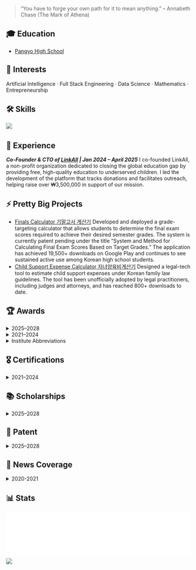 > “You have to forge your own path for it to mean anything.” – Annabeth Chase (The Mark of Athena)

## 🎓 Education
- [Pangyo High School](https://pangyo-h.goesn.kr/pangyo-h/main.do)

## 👾 Interests
Artificial Intelligence · Full Stack Engineering · Data Science · Mathematics · Entrepreneurship

## 🛠️ Skills
<p>
  <img src="https://skillicons.dev/icons?i=python,html,css,ts,js,vue,vuetify,nuxtjs,nodejs,express,firebase,git" />
  <br/>
</p>

## 💼 Experience

***Co-Founder & CTO of
[LinkAll](https://thinkforall-linkall.com) | Jan 2024 – April 2025***
I co-founded LinkAll, a non-profit organization dedicated to closing the global education gap by providing free, high-quality education to underserved children. I led the development of the platform that tracks donations and facilitates outreach, helping raise over ₩3,500,000 in support of our mission.

## ⚡ Pretty Big Projects
- [Finals Calculator 기말고사 계산기](https://finalscalcu.web.app) Developed and deployed a grade-targeting calculator that allows students to determine the final exam scores required to achieve their desired semester grades. The system is currently patent pending under the title “System and Method for Calculating Final Exam Scores Based on Target Grades.” The application has achieved 19,500+ downloads on Google Play and continues to see sustained active use among Korean high school students.
- [Child Support Expense Calculator 자녀양육비계산기](https://child-support-expanse.web.app) Designed a legal-tech tool to estimate child support expenses under Korean family law guidelines. The tool has been unofficially adopted by legal practitioners, including judges and attorneys, and has reached 800+ downloads to date.

## 🏆 Awards  

<details>
<summary>2025–2028</summary>

| Year | Award (Korean) | Award (English) | Field | Institute |
|------|----------------|-----------------|-------|-----------|
| 2025 (currently competing) | 성남 KAIST AI 경진대회 | Seongnam KAIST AI Contest | Artificial Intelligence | xaic, KAIST |
| 2025 | 대한민국 인재상 (경기도 지역심사 통과) | Korea Talent Award (Gyeonggi Regional Finalist) | Leadership / Innovation | MOE (Ministry of Education) |

</details>

<details>
<summary>2021–2024</summary>

| Year | Award (Korean) | Award (English) | Field | Institute |
|------|----------------|-----------------|-------|-----------|
| 2024 | 스마틴앱챌린지 장려상 | 3rd Place, National App Development Contest | Software / App Dev | SK Planet |
| 2024 | 전국 창업발명경진대회 우수상 | 3rd Place, National Startup & Invention Contest | Entrepreneurship | Suwon |
| 2024 | 경기도교원단체총연합회장상 (우수 학웝 성취) | Award of Commendation for Academic Excellence | Academics / Education | GTA |
| 2023 | 한국코드페어 해커톤 동상 | 3rd Place, KCF Hackathon | Software / AI | KIISE |
| 2023 | 경기도교육감 표창장 | Award of Commendation | Education / Leadership | GOE |
| 2023 | 신나는 SW·AI 교육수기공모전 최우수상 | 1st Place, SW·AI Essay Contest | AI / Education | MSIT |
| 2022 | 청소년과학탐구반 융합탐구과제 최우수상 | 1st Place, National Science Fair | Science / Research | MSIT |
| 2021 | 과학 탐구 동아리 금상 | Gold Award, Youth Science Club (Team) | Science / Research | KOSAC |
| 2021 | 과학 탐구 동아리 은상 | Silver Award, Youth Science Club (Individual) | Science / Research | KOSAC |

</details>

<details>
<summary>Institute Abbreviations</summary>

| Abbreviation | Institute Full Name | Activity Scope | Institute Type |
|---|---|---|---|
| MSIT | [Ministry of Science and ICT](https://www.msit.go.kr/eng/index.do) | Korea | Ministry |
| GOE | [Gyeonggi Provincial Office of Education](https://www.goe.go.kr/goe/main.do) | Korea | Provincial Ministry |
| Suwon | Suwon City | Suwon City | City Government |
| KOSAC | [Korean Foundation of Science and Creativity](https://www.kosac.re.kr/main) | Korea | Bureau |
| KIISE | [The Korean Institute of Information Scientists and Engineers](http://m.kiise.or.kr/academyEng/main/getContent.faEng?content_no=1&MENU_ID=010100) | Korea | Bureau |
| SK Planet | [SK Planet](https://www.skplanet.com/main) | International | Corporation |
| GTA | Gyeonggi Teachers’ Association (경기도교원단체총연합회) | Gyeonggi Province | Professional Association |

</details>

## 🎖️ Certifications
<details>
<summary>2021–2024</summary>

| Year | Certification (English) | Institute | Score |
|------|--------|------------|------------------|
| 2023 | [TEPS](https://www.teps.or.kr/) (Test for English Proficiency) | Seoul National University | 489/600 |

</details>

## 📚 Scholarships
<details>
<summary>2025–2028</summary>

| 연도 (Year) | 장학 내용 (Korean) | Scholarship (English) | 내용 (Content) | 학회(Institute) | 선발 범위(Scope) |
|------|--------------------|------------------|--------|--|--|
| 2025 | [제12기 한성 노벨 영·수재 장학생](https://www.sonjaehan.com/?module=Board&action=SiteBoard&sMode=VIEW_FORM&iBrdNo=21&iBrdContNo=339&sBrdContRe=0&sSearchField=&sSearchValue=&CurrentPage=1) | Hansung Nobel Scholarship (12th Cohort) | Most likely High School Student to receive the Nobel Prize in the future | [(주)한성손재한장학회](https://www.sonjaehan.com/) | National |

</details>

## 🧾 Patent
<details>
<summary>2025–2028</summary>

| 연도 (Year) | 상태 (Status) | 관련된 특허 회사 (Associated Patent Lawfirm) | 특허 아이디어(Patent Idea) |
|------|--------|------------|------------------|
| 2025 | Patent Pending | [특허법인로율](https://www.lawyul.com/kor/main/main.html) | 목표 학점 기반 기말고사 점수 산정 시스템 및 방법 (System and Method for Calculating Final Exam Scores Based on Target Grades) |

</details>

## 📰 News Coverage
<details>
<summary>2020-2021</summary>

| 연도 (Year) | 뉴스 (News) | 뉴스 회사 (News Corporate) |
|------|--------------------|------------------|
| 2021 | [Eldera: The New Global Intergenerational Mentoring Program](https://www.forbes.com/sites/nextavenue/2021/01/05/eldera-the-new-global-intergenerational-mentoring-program/) | Forbes |
| 2021 | [Eldera: The New Global Intergenerational Mentoring Program](https://www.nextavenue.org/eldera-the-new-global-intergenerational-mentoring-program/) | Next Avenue |
| 2021 | [How technology can help seniors beat loneliness and isolation](https://www.washingtonpost.com/lifestyle/2021/12/03/seniors-loneliness-solutions-technology-virtual-reality/) | Washington Post |
| 2021 | [使用演算法配對老少 建立聯繫平台](https://www.singtaousa.com/2021-12-12/%E4%BD%BF%E7%94%A8%E6%BC%94%E7%AE%97%E6%B3%95%E9%85%8D%E5%B0%8D%E8%80%81%E5%B0%91-%E5%BB%BA%E7%AB%8B%E8%81%AF%E7%B9%AB%E5%B9%B3%E5%8F%B0/3812809) | Sing Tao |
| 2020 | [코로나에 갈 곳 없지만…이 아이들이 화상채팅에 접속한 이유](https://www.kmib.co.kr/article/view.asp?arcid=0015066564) | 국민일보 |

</details>

## 📊 Stats
![reactions](./metrics.plugin.reactions.svg)
![](https://github-contributor-stats.vercel.app/api?username=hslee2008&limit=17&theme=dark&combine_all_yearly_contributions=true)
